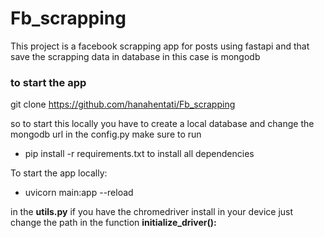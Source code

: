 # Fb_scrapping

This project is a facebook scrapping app for posts using fastapi and that save the scrapping data in database in this case is mongodb

### to start the app 
git clone https://github.com/hanahentati/Fb_scrapping


so to start this locally you have to create a local database and change the mongodb url in the config.py
make sure to run 

- pip install -r requirements.txt 
to install all dependencies

To start the app locally:
- uvicorn main:app --reload

in the **utils.py** if you have the chromedriver install in your device just change the path in the function 
**initialize_driver():**
